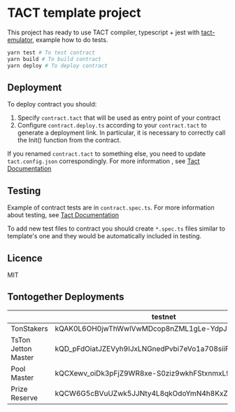 # TACT template project

This project has ready to use TACT compiler, typescript + jest with [tact-emulator](https://github.com/tact-lang/tact-emulator), example how to do tests.

```bash
yarn test # To test contract
yarn build # To build contract
yarn deploy # To deploy contract
```
## Deployment

To deploy contract you should:

1) Specify `contract.tact` that will be used as entry point of your contract
2) Configure `contract.deploy.ts` according to your `contract.tact` to generate a deployment link. In particular, it is necessary to correctly call the Init() function from the contract.

If you renamed `contract.tact` to something else, you need to update `tact.config.json` correspondingly. For more information , see [Tact Documentation](https://docs.tact-lang.org/language/guides/config)
## Testing

Example of contract tests are in `contract.spec.ts`. For more information about testing, see [Tact Documentation](https://docs.tact-lang.org/language/guides/debug)

To add new test files to contract you should create `*.spec.ts` files similar to template's one and they would be automatically included in testing.

## Licence

MIT

## Tontogether Deployments

||testnet|mainnet|
|-|-|-|
|TonStakers|kQAK0L6OH0jwThWwlVwMDcop8nZML1gLe-YdpJUAoBmYj3yo|-|
|TsTon Jetton Master|kQD_pFdOiatJZEVyh9IJxLNGnedPvbi7eVo1a708siiFMsgk|-|
|Pool Master|kQCXewv_oiDk3pFjZ9WR8xe-S0ziz9wkhFStxnmxL9pPw3kz|-|
|Prize Reserve|kQCW6G5cBVuUZwk5JJNty4L8qkOdoYmN4h8KxZVX6eQIUNsQ|-|

